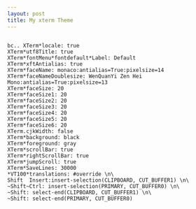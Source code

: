 ```yaml
---
layout: post
title: My xterm Theme
---
```


<pre><code>
bc.. XTerm*locale: true
XTerm*utf8Title: true
XTerm*fontMenu*fontdefault*Label: Default
XTerm*xftAntialias: true
XTerm*faceName: monaco:antialias=True:pixelsize=14
XTerm*faceNameDoublesize: WenQuanYi Zen Hei Mono:antialias=True:pixelsize=13
XTerm*faceSize: 20
XTerm*faceSize1: 20
XTerm*faceSize2: 20
XTerm*faceSize3: 20
XTerm*faceSize4: 20
XTerm*faceSize5: 20
XTerm*faceSize6: 20
XTerm.cjkWidth: false
XTerm*background: black
XTerm*foreground: gray
XTerm*scrollBar: true
XTerm*rightScrollBar: true
XTerm*jumpScroll: true
XTerm*SaveLines: 30000
*VT100*translations: #override \n\
Shift <KeyPress> Insert:insert-selection(CLIPBOARD, CUT_BUFFER1) \n\
~Shift~Ctrl<Btn2Up>: insert-selection(PRIMARY, CUT_BUFFER0) \n\
~Shift<BtnUp>: select-end(CLIPBOARD, CUT_BUFFER1) \n\
~Shift<BtnUp>: select-end(PRIMARY, CUT_BUFFER0)
</code></pre>
